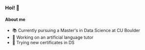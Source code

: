 ### Hoi! 👻

#### About me

- 📚 Currently pursuing a Master's in Data Science at CU Boulder
- 🎃 Working on an artificial language tutor
- 🗿 Trying new certificates in DS

